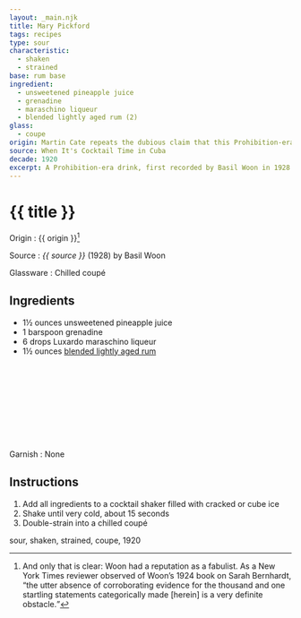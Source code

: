 ```yaml
---
layout: _main.njk
title: Mary Pickford
tags: recipes
type: sour
characteristic:
  - shaken
  - strained
base: rum base
ingredient:
  - unsweetened pineapple juice
  - grenadine
  - maraschino liqueur
  - blended lightly aged rum (2)
glass:
  - coupe
origin: Martin Cate repeats the dubious claim that this Prohibition-era drink was created to honor actor Mary Pickford, a co-founder of United Artists, while she was filming in Cuba. What's clear is that it was first mentioned in print in Basil Woon's 1928 book.
source: When It's Cocktail Time in Cuba
decade: 1920
excerpt: A Prohibition-era drink, first recorded by Basil Woon in 1928.
---
```

<!-- markdownlint-disable MD025 -->
# {{ title }}
<!-- markdownlint-enable MD025 -->

Origin
  : {{ origin }}[^1]

Source
  : <cite><span data-pagefind-filter="Source">{{ source }}</span></cite> (1928) by Basil Woon

Glassware
  : Chilled coupé

[^1]: And only that is clear: Woon had a reputation as a fabulist. As a New York Times reviewer observed of Woon’s 1924 book on Sarah Bernhardt, <q>the utter absence of corroborating evidence for the thousand and one startling statements categorically made [herein] is a very definite obstacle.</q>

## Ingredients

* 1&frac12; ounces unsweetened pineapple juice
* 1 barspoon grenadine
* 6 drops <span data-pagefind-filter="Ingredient">Luxardo maraschino liqueur
* 1&frac12; ounces [blended lightly aged rum](/rums/04-rum-blended-lightly-aged/)<icon-l space="1em" class="bigger" label="(2)"><span class="with-icon"><svg class="icon"><use href="/assets/images/icons/circle-2.svg#circle-2"></use></svg></span></icon-l>

Garnish
  : <span data-pagefind-filter="Garnish">None</span>

## Instructions

1. Add all ingredients to a cocktail shaker filled with cracked or cube ice
2. Shake until very cold, about 15 seconds
3. Double-strain into a chilled coupé

<div
  data-pagefind-filter="
  "
>
</div>

<div
  data-cat[0]="Drink"
  data-type[0]="Sour"
  data-char[0]="Shaken"
  data-char[1]="Strained"
  data-base[0]="Rum/Cane spirits"
  data-ingredient[0]="Pineapple juice, unsweetened"
  data-ingredient[1]="Grenadine"
  data-ingredient[2]="Maraschino liqueur"
  data-ingredient[3]="Blended lightly aged rum [2]"
  data-origin[0]="Unknown"
  data-origin[1]="Basil Woon"
  data-glass[0]="Coupé"
  data-decade[0]="1920"
  data-pagefind-filter="
    Category[data-cat[0]],
    Type[data-type[0]],
    Characteristic[data-char[0]],
    Characteristic[data-char[1]],
    Base[data-base[0]],
    Ingredient[data-ingredient[0]],
    Ingredient[data-ingredient[1]],
    Ingredient[data-ingredient[2]],
    Ingredient[data-ingredient[3]],
    Origin[data-origin[0]],
    Origin[data-origin[1]],
    Glassware[data-glass[0]],
    Decade[data-decade[0]]
  "
>
</div>

<div class="keywords" aria-hidden>sour, shaken, strained, coupe, 1920</div>
